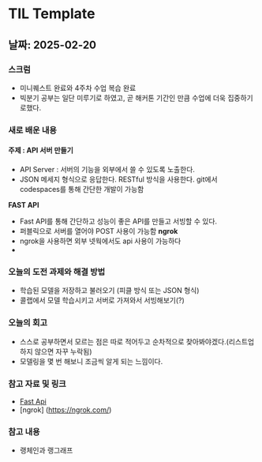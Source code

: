 # TIL Template

## 날짜: 2025-02-20

### 스크럼
- 미니퀘스트 완료와 4주차 수업 복습 완료
- 빅분기 공부는 일단 미루기로 하였고, 곧 해커톤 기간인 만큼 수업에 더욱 집중하기로했다.

### 새로 배운 내용
#### 주제 : API 서버 만들기
- API Server : 서버의 기능을 외부에서 쓸 수 있도록 노출한다.
- JSON 메세지 형식으로 응답한다. RESTful 방식을 사용한다.
git에서 codespaces를 통해 간단한 개발이 가능함

**FAST API**
- Fast API를 통해 간단하고 성능이 좋은 API를 만들고 서빙할 수 있다.
- 퍼블릭으로 서버를 열어야 POST 사용이 가능함
**ngrok**
- ngrok을 사용하면 외부 넷웍에서도 api 사용이 가능하다
- 
### 오늘의 도전 과제와 해결 방법
- 학습된 모델을 저장하고 불러오기 (피클 방식 또는 JSON 형식)
- 콜랩에서 모델 학습시키고 서버로 가져와서 서빙해보기(?)

### 오늘의 회고
- 스스로 공부하면서 모르는 점은 따로 적어두고 순차적으로 찾아봐야겠다.(리스트업하지 않으면 자꾸 누락됨)
- 모델링을 몇 번 해보니 조금씩 알게 되는 느낌이다.

### 참고 자료 및 링크
- [Fast Api](https://fastapi.tiangolo.com/)
- [ngrok] (https://ngrok.com/)

### 참고 내용
- 랭체인과 랭그래프
